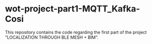 # wot-project-part1-MQTT_Kafka-Cosi
This repository contains the code regarding the first part of the project "LOCALIZATION THROUGH BLE MESH + BIM".
